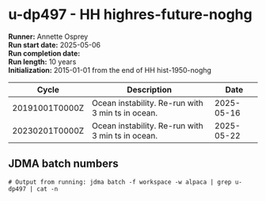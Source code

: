# u-dp497 - HH highres-future-noghg

**Runner:** Annette Osprey  
**Run start date:** 2025-05-06  
**Run completion date:**   
**Run length:** 10 years  
**Initialization:** 2015-01-01 from the end of HH hist-1950-noghg  

| Cycle | Description | Date |
| --- | --- | --- |
| 20191001T0000Z | Ocean instability. Re-run with 3 min ts in ocean. | 2025-05-16 |
| 20230201T0000Z | Ocean instability. Re-run with 3 min ts in ocean. | 2025-05-22 |

## JDMA batch numbers

```
# Output from running: jdma batch -f workspace -w alpaca | grep u-dp497 | cat -n
```
